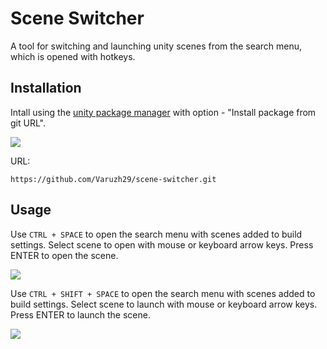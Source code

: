 # Scene Switcher
A tool for switching and launching unity scenes from the search menu, which is opened with hotkeys.

## Installation
Intall using the [unity package manager](https://docs.unity3d.com/Manual/upm-ui.html) with option - "Install package from git URL". 

![](https://user-images.githubusercontent.com/46207/79450714-3aadd100-8020-11ea-8aae-b8d87fc4d7be.png)

URL: 
```
https://github.com/Varuzh29/scene-switcher.git
```
## Usage
Use `CTRL + SPACE` to open the search menu with scenes added to build settings. Select scene to open with mouse or keyboard arrow keys. Press ENTER to open the scene.

![](https://iili.io/2eLOdjR.md.png)

Use `CTRL + SHIFT + SPACE` to open the search menu with scenes added to build settings. Select scene to launch with mouse or keyboard arrow keys. Press ENTER to launch the scene.

![](https://iili.io/2eLwmb4.png)
